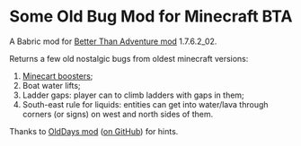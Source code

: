# Some Old Bug Mod for Minecraft BTA

A Babric mod for [Better Than Adventure mod](https://www.minecraftforum.net/forums/mapping-and-modding-java-edition/minecraft-mods/3106066-better-than-adventure-for-beta-1-7-3-timely) 1.7.6.2_02.

Returns a few old nostalgic bugs from oldest minecraft versions:
1. [Minecart boosters](https://minecraft.fandom.com/wiki/Tutorials/Minecart_booster);
2. Boat water lifts;
3. Ladder gaps: player can to climb ladders with gaps in them;
4. South-east rule for liquids: entities can get into water/lava through corners (or signs) on west and north sides of them.

Thanks to [OldDays mod](https://www.minecraftforum.net/forums/mapping-and-modding-java-edition/minecraft-mods/1275907-olddays-nbxlite-spawnhuman-ssp-sspc) ([on GitHub](https://github.com/Exalm/Minecraft-mods)) for hints.